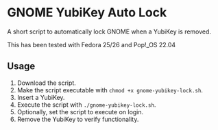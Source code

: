 # GNOME YubiKey Auto Lock

A short script to automatically lock GNOME when a YubiKey is removed.

This has been tested with Fedora 25/26 and Pop!_OS 22.04


## Usage

1. Download the script.
2. Make the script executable with `chmod +x gnome-yubikey-lock.sh`.
3. Insert a YubiKey.
4. Execute the script with `./gnome-yubikey-lock.sh`.
5. Optionally, set the script to execute on login.
6. Remove the YubiKey to verify functionality.
